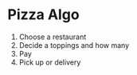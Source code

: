 # Pizza Algo 

1. Choose a restaurant
2. Decide a toppings and how many
3. Pay
4. Pick up or delivery